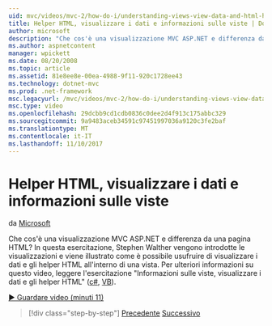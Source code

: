 ```yaml
---
uid: mvc/videos/mvc-2/how-do-i/understanding-views-view-data-and-html-helpers
title: Helper HTML, visualizzare i dati e informazioni sulle viste | Documenti Microsoft
author: microsoft
description: "Che cos'è una visualizzazione MVC ASP.NET e differenza da una pagina HTML? In questa esercitazione, Stephen Walther vengono introdotte le visualizzazioni e viene illustrato come è possibile t..."
ms.author: aspnetcontent
manager: wpickett
ms.date: 08/20/2008
ms.topic: article
ms.assetid: 81e8ee8e-00ea-4988-9f11-920c1728ee43
ms.technology: dotnet-mvc
ms.prod: .net-framework
msc.legacyurl: /mvc/videos/mvc-2/how-do-i/understanding-views-view-data-and-html-helpers
msc.type: video
ms.openlocfilehash: 29dcbb9cd1cdb0836c0dee2d4f913c175abbc329
ms.sourcegitcommit: 9a9483aceb34591c97451997036a9120c3fe2baf
ms.translationtype: MT
ms.contentlocale: it-IT
ms.lasthandoff: 11/10/2017
---
```

<a name="understanding-views-view-data-and-html-helpers"></a>Helper HTML, visualizzare i dati e informazioni sulle viste
====================
da [Microsoft](https://github.com/microsoft)

Che cos'è una visualizzazione MVC ASP.NET e differenza da una pagina HTML? In questa esercitazione, Stephen Walther vengono introdotte le visualizzazioni e viene illustrato come è possibile usufruire di visualizzare i dati e gli helper HTML all'interno di una vista. Per ulteriori informazioni su questo video, leggere l'esercitazione "Informazioni sulle viste, visualizzare i dati e gli helper HTML" ([c#](../../../overview/older-versions-1/views/asp-net-mvc-views-overview-cs.md), [VB](../../../overview/older-versions-1/views/asp-net-mvc-views-overview-vb.md)).

[&#9654; Guardare video (minuti 11)](https://channel9.msdn.com/Blogs/ASP-NET-Site-Videos/understanding-views-view-data-and-html-helpers)

>[!div class="step-by-step"]
[Precedente](understanding-controllers-controller-actions-and-action-results.md)
[Successivo](an-introduction-to-url-routing.md)
